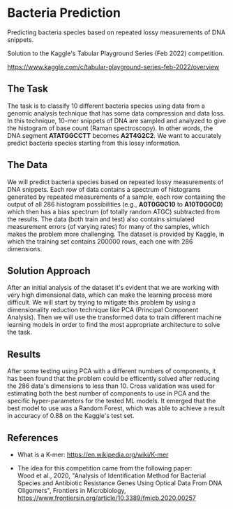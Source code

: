 # Bacteria Prediction
Predicting bacteria species based on repeated lossy measurements of DNA snippets.

Solution to the Kaggle's Tabular Playground Series (Feb 2022) competition.

https://www.kaggle.com/c/tabular-playground-series-feb-2022/overview

## The Task

The task is to classify 10 different bacteria species using data from a genomic analysis technique that has some data compression and data loss. In this technique, 10-mer snippets of DNA are sampled and analyzed to give the histogram of base count (Raman spectroscopy). In other words, the DNA segment **ATATGGCCTT** becomes **A2T4G2C2**. We want to accurately predict bacteria species starting from this lossy information.

## The Data

We will predict bacteria species based on repeated lossy measurements of DNA snippets.
Each row of data contains a spectrum of histograms generated by repeated measurements of a sample, each row containing the output of all 286 histogram possibilities (e.g., **A0T0G0C10** to **A10T0G0C0**) which then has a bias spectrum (of totally random ATGC) subtracted from the results.
The data (both train and test) also contains simulated measurement errors (of varying rates) for many of the samples, which makes the problem more challenging.
The dataset is provided by Kaggle, in which the training set contains 200000 rows, each one with 286 dimensions.

## Solution Approach

After an initial analysis of the dataset it's evident that we are working with very high dimensional data, which can make the learning process more difficult.
We will start by trying to mitigate this problem by using a dimensionality reduction technique like PCA (Principal Component Analysis).
Then we will use the transformed data to train different machine learning models in order to find the most appropriate architecture to solve the task.

## Results

After some testing using PCA with a different numbers of components, it has been found that the problem could be efficently solved after reducing the 286 data's dimensions to less than 10. Cross validation was used for estimating both the best number of components to use in PCA and the specific hyper-parameters for the tested ML models.
It emerged that the best model to use was a Random Forest, which was able to achieve a result in accuracy of 0.88 on the Kaggle's test set.

## References
- What is a K-mer: https://en.wikipedia.org/wiki/K-mer

- The idea for this competition came from the following paper:  
Wood et al., 2020, "Analysis of Identification Method for Bacterial Species and Antibiotic Resistance Genes Using Optical Data From DNA Oligomers", Frontiers in Microbiology, https://www.frontiersin.org/article/10.3389/fmicb.2020.00257
